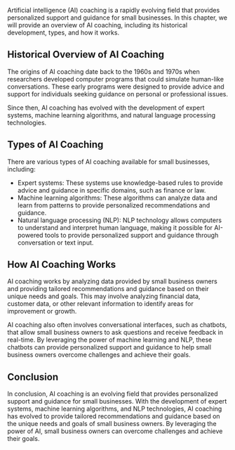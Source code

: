 
Artificial intelligence (AI) coaching is a rapidly evolving field that provides personalized support and guidance for small businesses. In this chapter, we will provide an overview of AI coaching, including its historical development, types, and how it works.

Historical Overview of AI Coaching
----------------------------------

The origins of AI coaching date back to the 1960s and 1970s when researchers developed computer programs that could simulate human-like conversations. These early programs were designed to provide advice and support for individuals seeking guidance on personal or professional issues.

Since then, AI coaching has evolved with the development of expert systems, machine learning algorithms, and natural language processing technologies.

Types of AI Coaching
--------------------

There are various types of AI coaching available for small businesses, including:

* Expert systems: These systems use knowledge-based rules to provide advice and guidance in specific domains, such as finance or law.
* Machine learning algorithms: These algorithms can analyze data and learn from patterns to provide personalized recommendations and guidance.
* Natural language processing (NLP): NLP technology allows computers to understand and interpret human language, making it possible for AI-powered tools to provide personalized support and guidance through conversation or text input.

How AI Coaching Works
---------------------

AI coaching works by analyzing data provided by small business owners and providing tailored recommendations and guidance based on their unique needs and goals. This may involve analyzing financial data, customer data, or other relevant information to identify areas for improvement or growth.

AI coaching also often involves conversational interfaces, such as chatbots, that allow small business owners to ask questions and receive feedback in real-time. By leveraging the power of machine learning and NLP, these chatbots can provide personalized support and guidance to help small business owners overcome challenges and achieve their goals.

Conclusion
----------

In conclusion, AI coaching is an evolving field that provides personalized support and guidance for small businesses. With the development of expert systems, machine learning algorithms, and NLP technologies, AI coaching has evolved to provide tailored recommendations and guidance based on the unique needs and goals of small business owners. By leveraging the power of AI, small business owners can overcome challenges and achieve their goals.

